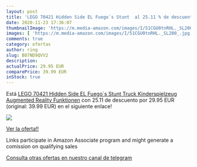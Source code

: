 ```yaml
---
layout: post
title: 'LEGO 70421 Hidden Side EL Fuego´s Stunt  al 25.11 % de descuento'
date: 2020-11-23 17:36:07
thumbnailImage: 'https://m.media-amazon.com/images/I/51CGU0tnRHL._SL200_.jpg'
images: [ 'https://m.media-amazon.com/images/I/51CGU0tnRHL._SL200_.jpg' ]
comments: true
category: ofertas
author: ring
slug: B07ND9QVV2
description:
actualPrice: 29.95 EUR
comparePrice: 39.99 EUR
inStock: true
---
```


Está [LEGO 70421 Hidden Side EL Fuego´s Stunt Truck Kinderspielzeug  Augmented Reality Funktionen](https://www.amazon.de/dp/B07ND9QVV2/?tag=redken02-21) con 25.11 de descuento por 29.95 EUR (original: 39.99 EUR) en el siguiente enlace!

[![](https://m.media-amazon.com/images/I/51CGU0tnRHL._SL200_.jpg)](https://www.amazon.de/dp/B07ND9QVV2/?tag=redken02-21)

[Ver la oferta!!](https://www.amazon.de/dp/B07ND9QVV2/?tag=redken02-21)

Links participate in Amazon Associate program and might generate a comission on qualifying sales

[Consulta otras ofertas en nuestro canal de telegram](https://t.me/s/ofertas25)
